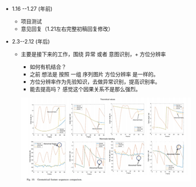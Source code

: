 - 1.16 --1.27 (年前)

  - 项目测试
  - 意见回复（1.21左右完整初稿回复修改）

- 2.3--2.12   (年后)

  - 主要是接下来的工作，围绕  异常 或者 意图识别，+   方位分辨率

    - 如何有机结合？
    - 之前 想法是 按照  一组  序列图片 方位分辨率 是一样的。
    - 方位分辨率作为先验知识，去做异常识别，提高识别率。
    - 能去提高吗？ 感觉这个因果关系不是那么强烈。

    ![1736955001400](img/1736955001400.png)